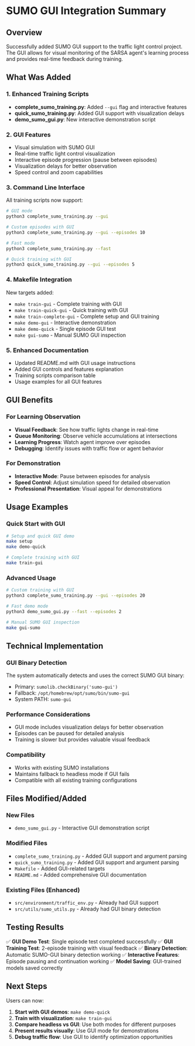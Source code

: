 # SUMO GUI Integration Summary

## Overview
Successfully added SUMO GUI support to the traffic light control project. The GUI allows for visual monitoring of the SARSA agent's learning process and provides real-time feedback during training.

## What Was Added

### 1. Enhanced Training Scripts
- **complete_sumo_training.py**: Added `--gui` flag and interactive features
- **quick_sumo_training.py**: Added GUI support with visualization delays
- **demo_sumo_gui.py**: New interactive demonstration script

### 2. GUI Features
- Visual simulation with SUMO GUI
- Real-time traffic light control visualization
- Interactive episode progression (pause between episodes)
- Visualization delays for better observation
- Speed control and zoom capabilities

### 3. Command Line Interface
All training scripts now support:
```bash
# GUI mode
python3 complete_sumo_training.py --gui

# Custom episodes with GUI
python3 complete_sumo_training.py --gui --episodes 10

# Fast mode
python3 complete_sumo_training.py --fast

# Quick training with GUI
python3 quick_sumo_training.py --gui --episodes 5
```

### 4. Makefile Integration
New targets added:
- `make train-gui` - Complete training with GUI
- `make train-quick-gui` - Quick training with GUI
- `make train-complete-gui` - Complete setup and GUI training
- `make demo-gui` - Interactive demonstration
- `make demo-quick` - Single episode GUI test
- `make gui-sumo` - Manual SUMO GUI inspection

### 5. Enhanced Documentation
- Updated README.md with GUI usage instructions
- Added GUI controls and features explanation
- Training scripts comparison table
- Usage examples for all GUI features

## GUI Benefits

### For Learning Observation
- **Visual Feedback**: See how traffic lights change in real-time
- **Queue Monitoring**: Observe vehicle accumulations at intersections
- **Learning Progress**: Watch agent improve over episodes
- **Debugging**: Identify issues with traffic flow or agent behavior

### For Demonstration
- **Interactive Mode**: Pause between episodes for analysis
- **Speed Control**: Adjust simulation speed for detailed observation
- **Professional Presentation**: Visual appeal for demonstrations

## Usage Examples

### Quick Start with GUI
```bash
# Setup and quick GUI demo
make setup
make demo-quick

# Complete training with GUI
make train-gui
```

### Advanced Usage
```bash
# Custom training with GUI
python3 complete_sumo_training.py --gui --episodes 20

# Fast demo mode
python3 demo_sumo_gui.py --fast --episodes 2

# Manual SUMO GUI inspection
make gui-sumo
```

## Technical Implementation

### GUI Binary Detection
The system automatically detects and uses the correct SUMO GUI binary:
- Primary: `sumolib.checkBinary('sumo-gui')`
- Fallback: `/opt/homebrew/opt/sumo/bin/sumo-gui`
- System PATH: `sumo-gui`

### Performance Considerations
- GUI mode includes visualization delays for better observation
- Episodes can be paused for detailed analysis
- Training is slower but provides valuable visual feedback

### Compatibility
- Works with existing SUMO installations
- Maintains fallback to headless mode if GUI fails
- Compatible with all existing training configurations

## Files Modified/Added

### New Files
- `demo_sumo_gui.py` - Interactive GUI demonstration script

### Modified Files
- `complete_sumo_training.py` - Added GUI support and argument parsing
- `quick_sumo_training.py` - Added GUI support and argument parsing
- `Makefile` - Added GUI-related targets
- `README.md` - Added comprehensive GUI documentation

### Existing Files (Enhanced)
- `src/environment/traffic_env.py` - Already had GUI support
- `src/utils/sumo_utils.py` - Already had GUI binary detection

## Testing Results

✅ **GUI Demo Test**: Single episode test completed successfully
✅ **GUI Training Test**: 2-episode training with visual feedback
✅ **Binary Detection**: Automatic SUMO-GUI binary detection working
✅ **Interactive Features**: Episode pausing and continuation working
✅ **Model Saving**: GUI-trained models saved correctly

## Next Steps

Users can now:
1. **Start with GUI demos**: `make demo-quick`
2. **Train with visualization**: `make train-gui`
3. **Compare headless vs GUI**: Use both modes for different purposes
4. **Present results visually**: Use GUI mode for demonstrations
5. **Debug traffic flow**: Use GUI to identify optimization opportunities
